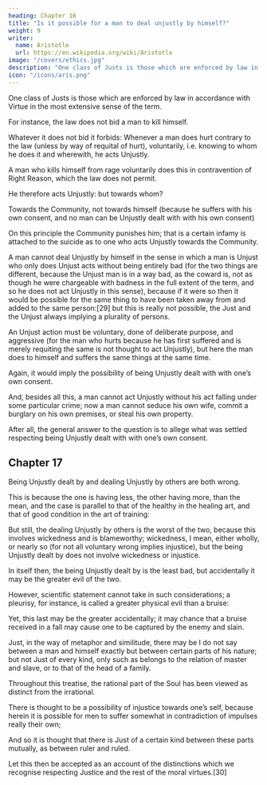 ```yaml
---
heading: Chapter 16
title: "Is it possible for a man to deal unjustly by himself?"
weight: 9
writer:
  name: Aristotle
  url: https://en.wikipedia.org/wiki/Aristotle
image: "/covers/ethics.jpg"
description: "One class of Justs is those which are enforced by law in accordance with Virtue in the most extensive sense of the term."
icon: "/icons/aris.png"
---
```



One class of Justs is those which are enforced by law in accordance with Virtue in the most extensive sense of the term.

For instance, the law does not bid a man to kill himself. 

Whatever it does not bid it forbids: Whenever a man does hurt contrary to the law (unless by way of requital of hurt), voluntarily, i.e. knowing to whom he does it and wherewith, he acts Unjustly. 

A man who kills himself from rage voluntarily does this in contravention of Right Reason, which the law does not permit. 

He therefore acts Unjustly: but towards whom? 

Towards the Community, not towards himself (because he suffers with his own consent, and no man can be Unjustly dealt with with his own consent)

On this principle the Community punishes him; that is a certain infamy is attached to the suicide as to one who acts Unjustly towards the Community.

A man cannot deal Unjustly by himself in the sense in which a man is Unjust who only does Unjust acts without being entirely bad (for the two things are different, because the Unjust man is in a way bad, as the coward is, not as though he were chargeable with badness in the full extent of the term, and so he does not act Unjustly in this sense), because if it were so then it would be possible for the same thing to have been taken away from and added to the same person:[29] but this is really not possible, the Just and the Unjust always implying a plurality of persons.

An Unjust action must be voluntary, done of deliberate purpose, and aggressive (for the man who hurts because he has first suffered and is merely requiting the same is not thought to act Unjustly), but here the man does to himself and suffers the same things at the same time.

Again, it would imply the possibility of being Unjustly dealt with with one’s own consent.

And, besides all this, a man cannot act Unjustly without his act falling under some particular crime; now a man cannot seduce his own wife, commit a burglary on his own premises, or steal his own property.

After all, the general answer to the question is to allege what was settled respecting being Unjustly dealt with with one’s own consent.

## Chapter 17

Being Unjustly dealt by and dealing Unjustly by others are both wrong. 

This is because the one is having less, the other having more, than the mean, and the case is parallel to that of the healthy in the healing art, and that of good condition in the art of training: 

But still, the dealing Unjustly by others is the worst of the two, because this involves wickedness and is blameworthy; wickedness, I mean, either wholly, or nearly so (for not all voluntary wrong implies injustice), but the being Unjustly dealt by does not involve wickedness or injustice.

In itself then, the being Unjustly dealt by is the least bad, but accidentally it may be the greater evil of the two.

However, scientific statement cannot take in such considerations; a pleurisy, for instance, is called a greater physical evil than a bruise: 

Yet, this last may be the greater accidentally; it may chance that a bruise received in a fall may cause one to be captured by the enemy and slain.

Just, in the way of metaphor and similitude, there may be I do not say between a man and himself exactly but between certain parts of his nature; but not Just of every kind, only such as belongs to the relation of master and slave, or to that of the head of a family. 

Throughout this treatise, the rational part of the Soul has been viewed as distinct from the irrational.

There is thought to be a possibility of injustice towards one’s self, because herein it is possible for men to suffer somewhat in contradiction of impulses really their own; 

And so it is thought that there is Just of a certain kind between these parts mutually, as between ruler and ruled.

Let this then be accepted as an account of the distinctions which we recognise respecting Justice and the rest of the moral virtues.[30]

